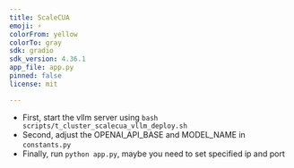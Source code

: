 ```yaml
---
title: ScaleCUA
emoji: ⚡
colorFrom: yellow
colorTo: gray
sdk: gradio
sdk_version: 4.36.1
app_file: app.py
pinned: false
license: mit

---
```


* First, start the vllm server using `bash scripts/t_cluster_scalecua_vllm_deploy.sh`
* Second, adjust the OPENAI_API_BASE and MODEL_NAME in `constants.py`
* Finally, run `python app.py`, maybe you need to set specified ip and port

